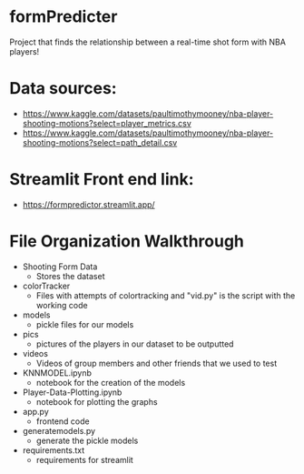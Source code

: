 # formPredicter
Project that finds the relationship between a real-time shot form with NBA players!

# Data sources:
- https://www.kaggle.com/datasets/paultimothymooney/nba-player-shooting-motions?select=player_metrics.csv
- https://www.kaggle.com/datasets/paultimothymooney/nba-player-shooting-motions?select=path_detail.csv

# Streamlit Front end link:
- https://formpredictor.streamlit.app/

# File Organization Walkthrough

- Shooting Form Data
  - Stores the dataset
- colorTracker
  - Files with attempts of colortracking and "vid.py" is the script with the working code
- models
  - pickle files for our models
- pics
  - pictures of the players in our dataset to be outputted
- videos
  - Videos of group members and other friends that we used to test
- KNNMODEL.ipynb
  - notebook for the creation of the models
- Player-Data-Plotting.ipynb
  - notebook for plotting the graphs
- app.py
  - frontend code
- generatemodels.py
  - generate the pickle models
- requirements.txt
  - requirements for streamlit
